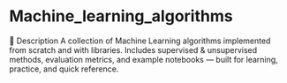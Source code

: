 # Machine_learning_algorithms
📌 Description  A collection of Machine Learning algorithms implemented from scratch and with libraries. Includes supervised &amp; unsupervised methods, evaluation metrics, and example notebooks — built for learning, practice, and quick reference.
